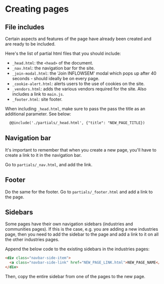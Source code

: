 # Creating pages

## File includes

Certain aspects and features of the page have already been created and are ready to be included. 

Here's the list of partial html files that you should include:
- `_head.html`: the `<head>` of the document.
- `_nav.html`: the navigation bar for the site.
-  `_join-modal.html`: the 'Join INFLOWSEM' modal which pops up after 40 seconds - should ideally be on every page. 
- `_cookie-alert.html`: alerts users to the use of cookies on the site.
- `_vendors.html`: adds the various vendors required for the site. Also includes a link to `main.js`.
- `_footer.html`: site footer.

 When including `_head.html`, make sure to pass the pass the title as an additional parameter. See below:
```html
  @@include('./partials/_head.html', {"title": "NEW_PAGE_TITLE})
```

## Navigation bar

It's important to remember that when you create a new page, you'll have to create a link to it in the navigation bar. 

Go to `partials/_nav.html`, and add the link. 

## Footer

Do the same for the footer. Go to `partials/_footer.html` and add a link to the page. 

## Sidebars

Some pages have their own navigation sidebars (industries and communities pages). If this is the case, e.g. you are adding a new industries page, then you need to add the sidebar to the page and add a link to it on all the other industries pages. 

Append the below code to the existing sidebars in the industries pages:
```html
<div class="navbar-side-item">
  <a class="navbar-side-link" href="NEW_PAGE_LINK.html">NEW_PAGE_NAME</a>
</div>
```

Then, copy the entire sidebar from one of the pages to the new page.